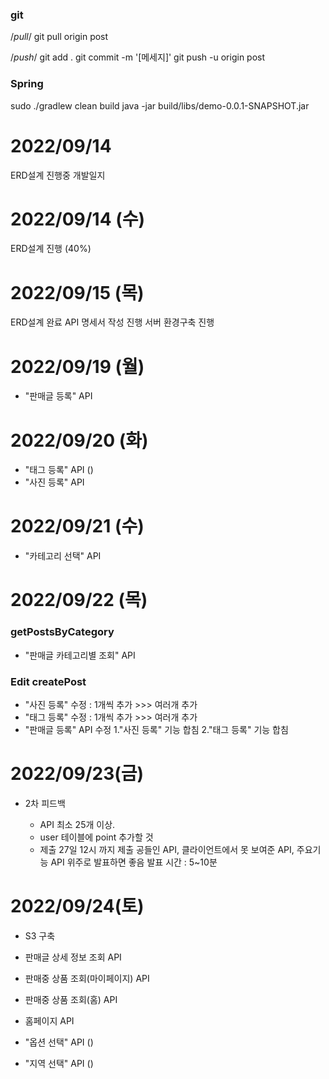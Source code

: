 ### git
/*pull*/
git pull origin post

/*push*/
git add .
git commit -m '[메세지]'
git push -u origin post


### Spring
sudo ./gradlew clean build
java -jar build/libs/demo-0.0.1-SNAPSHOT.jar


# 2022/09/14
ERD설계 진행중
개발일지

# 2022/09/14 (수)
ERD설계 진행 (40%)

# 2022/09/15 (목)
ERD설계 완료
API 명세서 작성 진행
서버 환경구축 진행

# 2022/09/19 (월)
- "판매글 등록" API

# 2022/09/20 (화)
- "태그 등록" API ()
- "사진 등록" API

# 2022/09/21 (수)
- "카테고리 선택" API

# 2022/09/22 (목)
### getPostsByCategory
- "판매글 카테고리별 조회" API
### Edit createPost
- "사진 등록" 수정 : 1개씩 추가 >>> 여러개 추가
- "태그 등록" 수정 : 1개씩 추가 >>> 여러개 추가
- "판매글 등록" API 수정
  1."사진 등록" 기능 합침
  2."태그 등록" 기능 합침

# 2022/09/23(금)
- 2차 피드백
  
  - API 최소 25개 이상.
  - user 테이블에 point 추가할 것
  - 제출
    27일 12시 까지 제출
    공들인 API, 클라이언트에서 못 보여준 API, 주요기능 API 위주로 발표하면 좋음
    발표 시간 : 5~10분

# 2022/09/24(토)
- S3 구축
- 판매글 상세 정보 조회 API
- 판매중 상품 조회(마이페이지) API
- 판매중 상품 조회(홈) API

- 홈페이지 API
- "옵션 선택" API ()
- "지역 선택" API ()




